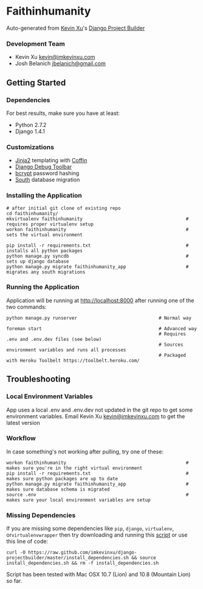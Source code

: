 Faithinhumanity
================

Auto-generated from [Kevin Xu](https://github.com/imkevinxu)'s [Django Project Builder](https://github.com/imkevinxu/django-projectbuilder)

### Development Team

* Kevin Xu <kevin@imkevinxu.com>
* Josh Belanich <jbelanich@gmail.com>

## Getting Started

### Dependencies

For best results, make sure you have at least:

* Python 2.7.2
* Django 1.4.1

### Customizations

* [Jinja2](http://jinja.pocoo.org/docs/) templating with [Coffin](https://github.com/coffin/coffin)
* [Django Debug Toolbar](https://github.com/django-debug-toolbar/django-debug-toolbar)
* [bcrypt](https://docs.djangoproject.com/en/dev/topics/auth/#using-bcrypt-with-django) password hashing
* [South](http://south.readthedocs.org/en/0.7.6/index.html) database migration

### Installing the Application

    # after initial git clone of existing repo
    cd faithinhumanity/
    mkvirtualenv faithinhumanity                                      # requires proper virtualenv setup
    workon faithinhumanity                                            # sets the virtual environment

    pip install -r requirements.txt                                   # installs all python packages
    python manage.py syncdb                                           # sets up django database
    python manage.py migrate faithinhumanity_app                      # migrates any south migrations

### Running the Application

Application will be running at [http://localhost:8000](http://localhost:8000) after running one of the two commands:

    python manage.py runserver                              # Normal way

    foreman start                                           # Advanced way
                                                            # Requires .env and .env.dev files (see below)
                                                            # Sources environment variables and runs all processes
                                                            # Packaged with Heroku Toolbelt https://toolbelt.heroku.com/

## Troubleshooting

### Local Environment Variables

App uses a local .env and .env.dev not updated in the git repo to get some environment variables. Email Kevin Xu <kevin@imkevinxu.com> to get the latest version

### Workflow

In case something's not working after pulling, try one of these:

    workon faithinhumanity                                            # makes sure you're in the right virtual environment
    pip install -r requirements.txt                                   # makes sure python packages are up to date
    python manage.py migrate faithinhumanity_app                      # makes sure database schema is migrated
    source .env                                                       # makes sure your local environment variables are setup

### Missing Dependencies

If you are missing some dependencies like `pip`, `django`, `virtualenv`, or`virtualenvwrapper`
then try downloading and running this [script](https://github.com/imkevinxu/django-projectbuilder/blob/master/install_dependencies.sh) or use this line of code:

    curl -O https://raw.github.com/imkevinxu/django-projectbuilder/master/install_dependencies.sh && source install_dependencies.sh && rm -f install_dependencies.sh

Script has been tested with Mac OSX 10.7 (Lion) and 10.8 (Mountain Lion) so far.